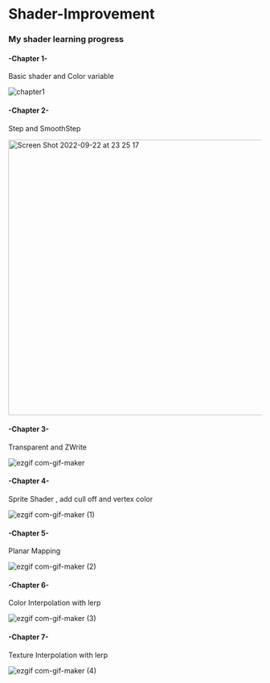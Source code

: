 # Shader-Improvement

<h3>My shader learning progress</h3>

<h4>-Chapter 1-</h4>

Basic shader and Color variable

![chapter1](https://user-images.githubusercontent.com/16501986/191585787-554f8133-58ed-4c29-afdc-63520c6eb462.gif)


<h4>-Chapter 2-</h4>

Step and SmoothStep

<img width="547" alt="Screen Shot 2022-09-22 at 23 25 17" src="https://user-images.githubusercontent.com/16501986/191844422-972339ff-4678-4b85-b52d-0a591ba3c3f7.png">

<h4>-Chapter 3-</h4>

Transparent and ZWrite

![ezgif com-gif-maker](https://user-images.githubusercontent.com/16501986/192060341-8e367b71-2dd1-4b2f-b0d4-cf63bf49b839.gif)


<h4>-Chapter 4-</h4>

Sprite Shader , add cull off and vertex color

![ezgif com-gif-maker (1)](https://user-images.githubusercontent.com/16501986/192764051-f1a63e92-192d-4a1c-9e21-233dc6dba3e3.gif)


<h4>-Chapter 5-</h4>

Planar Mapping

![ezgif com-gif-maker (2)](https://user-images.githubusercontent.com/16501986/192769718-ee079374-c3bf-4c14-80f8-84092db29ae3.gif)

<h4>-Chapter 6-</h4>

Color Interpolation with lerp

![ezgif com-gif-maker (3)](https://user-images.githubusercontent.com/16501986/192793146-b45eb2d4-696e-471f-b974-15d7dc822781.gif)

<h4>-Chapter 7-</h4>

Texture Interpolation with lerp

![ezgif com-gif-maker (4)](https://user-images.githubusercontent.com/16501986/192797477-9e6115e7-0070-493e-b6af-86da63439a59.gif)
